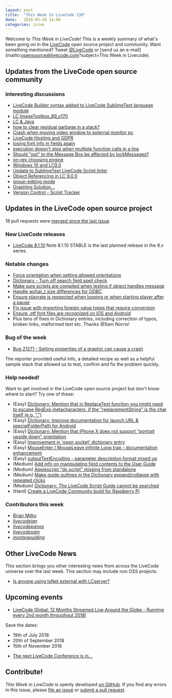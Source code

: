 ```yaml
---
layout: post
title:  "This Week In LiveCode 130"
date:   2018-05-28 14:00
categories: issue
---
```


Welcome to *This Week in LiveCode*!  This is a weekly summary of what's been
going on in the [LiveCode](https://livecode.com/) open source project and
community.  Want something mentioned?  Tweet
[@LiveCode](https://twitter.com/LiveCode) or
[send us an e-mail](mailto:opensource@livecode.com?subject=This Week in Livecode).

## Updates from the LiveCode open source community

<!---
### News & blog posts

- [LiveCode 9.0 GM](https://livecode.com/livecode-9-0-gm/)
--->



### Interesting discussions

- [LiveCode Builder syntax added to LiveCode SublimeText language module](https://www.mail-archive.com/use-livecode@lists.runrev.com/msg94842.html)
- [LC ImageToolbox_89_v170](https://www.mail-archive.com/use-livecode@lists.runrev.com/msg94843.html)
- [LC & Java](https://www.mail-archive.com/use-livecode@lists.runrev.com/msg94847.html)
- [how to clear residual garbage in a stack?](https://www.mail-archive.com/use-livecode@lists.runrev.com/msg94853.html)
- [Crash when moving video window to external monitor pc](https://www.mail-archive.com/use-livecode@lists.runrev.com/msg94857.html)
- [LiveCode Hosting and GDPR](https://www.mail-archive.com/use-livecode@lists.runrev.com/msg94863.html)
- [losing font info in fields again](https://www.mail-archive.com/use-livecode@lists.runrev.com/msg94879.html)
- [execution doesn't stop when multiple function calls in a line](https://www.mail-archive.com/use-livecode@lists.runrev.com/msg94880.html)
- [Should "put" to the Message Box be affected by lockMessages?](https://www.mail-archive.com/use-livecode@lists.runrev.com/msg94890.html)
- [on-rev choosing engine](https://www.mail-archive.com/use-livecode@lists.runrev.com/msg94902.html)
- [Windows 10 and LC9.0](https://www.mail-archive.com/use-livecode@lists.runrev.com/msg94904.html)
- [Update to SublimeText LiveCode Script linter](https://www.mail-archive.com/use-livecode@lists.runrev.com/msg94916.html)
- [Object Referencing in LC 9.0.0](https://www.mail-archive.com/use-livecode@lists.runrev.com/msg94944.html)
- [group-editing mode](https://www.mail-archive.com/use-livecode@lists.runrev.com/msg94946.html)
- [Graphing Solution...](https://www.mail-archive.com/use-livecode@lists.runrev.com/msg94953.html)
- [Version Control - Script Tracker](http://forums.livecode.com/viewtopic.php?t=31079&p=167618#p167618)


## Updates in the LiveCode open source project

18 pull requests were [merged since the last issue](https://github.com/search?q=org%3Alivecode+is%3Apublic+is%3Apr+is%3Amerged+merged%3A2018-05-21..2018-05-27&type=Issues).



### New LiveCode releases

- [LiveCode 8.1.10](https://www.mail-archive.com/use-livecode@lists.runrev.com/msg94867.html) Note 8.1.10 STABLE is the last planned release in the 8.x series.



### Notable changes

- [Force orientation when setting allowed orientations](https://github.com/livecode/livecode/pull/6499)
- [Dictionary - Turn off search field spell check](https://github.com/livecode/livecode-ide/pull/1969)
- [Make sure scripts are compiled when testing if object handles message](https://github.com/livecode/livecode/pull/6508)
- [Handle wchar_t size differences for ODBC](https://github.com/livecode/livecode/pull/6510)
- [Ensure playrate is respected when looping or when starting player after a pause](https://github.com/livecode/livecode/pull/6527)
- [Fix issue with importing foreign value types that require conversion](https://github.com/livecode/livecode/pull/6539)
- [Ensure .otf font files are recognized on iOS and Android](https://github.com/livecode/livecode/pull/6543)
- Plus tens of fixes in Dictionary entries, including correction of typos, broken links, malformed text etc. Thanks @Sam Norris!



### Bug of the week

- [Bug 21271 - Setting properties of a graphic can cause a crash](http://quality.livecode.com/show_bug.cgi?id=21271)

The reporter provided useful info, a detailed recipe as well as a helpful sample stack that allowed us to test, confirm and fix the problem quickly.


### Help needed!

Want to get involved in the LiveCode open source project but don't know where
to start?  Try one of these:

- (Easy) [Dictionary: Mention that in ReplaceText function you might need to escape RegExp metacharacters, if the "replacementString" is the char itself (e.g. ".")](http://quality.livecode.com/show_bug.cgi?id=20943)
- (Easy) [Dictionary: Improve documentation for launch URL & specialFolderPath for Android](http://quality.livecode.com/show_bug.cgi?id=20722)
- (Easy) [Dictionary: Mention that iPhone X does not support "portrait upside down" orientation](http://quality.livecode.com/show_bug.cgi?id=20640)
- (Easy) [Improvement in 'open socket' dictionary entry](http://quality.livecode.com/show_bug.cgi?id=19597)
- (Easy) [MouseEnter / MouseLeave infinite Loop trap - documentation enhancement](http://quality.livecode.com/show_bug.cgi?id=20529)
- (Easy) [outputTextEncoding - parameter description format mixed up](http://quality.livecode.com/show_bug.cgi?id=19351)
- (Medium) [Add info on manipulating field contents to the User Guide](http://quality.livecode.com/show_bug.cgi?id=18990)
- (Medium) [Applescript "do script" missing from standalone](http://quality.livecode.com/show_bug.cgi?id=20993)
- (Medium) [Make guide outlines in the Dictionary expand/collapse with repeated clicks](http://quality.livecode.com/show_bug.cgi?id=18184)
- (Medium) [Dictionary: The LiveCode Script Guide cannot be searched](http://quality.livecode.com/show_bug.cgi?id=15957)
- (Hard) [Create a LiveCode Community build for Raspberry Pi](http://forums.livecode.com/viewtopic.php?f=76&t=27912)

### Contributors this week

- [Brian Milby](https://github.com/bwmilby)
- *[livecodeian](https://github.com/livecodeian)*
- *[livecodepanos](https://github.com/livecodepanos)*
- *[livecodesam](https://github.com/livecodesam)*
- *[montegoulding](https://github.com/montegoulding)*


## Other LiveCode News


This section brings you other interesting news from across the LiveCode universe over the last week. This section may include non OSS projects.

- [Is anyone using tsNet external with LCserver?](https://www.mail-archive.com/use-livecode@lists.runrev.com/msg94956.html)



## Upcoming events

* [LiveCode Global: 12 Months Streamed Live Around the Globe - Running every 2nd month throughout 2018!](https://livecode.com/global/) 

Save the dates:

- 19th of July 2018
- 20th of September 2018
- 15th of November 2018

* [The next LiveCode Conference is in...](https://www.mail-archive.com/use-livecode@lists.runrev.com/msg94801.html)


## Contribute!

*This Week in LiveCode* is openly developed
[on GitHub](https://github.com/livecode/this-week-in-livecode).
If you find any errors in this issue, please
[file an issue](https://github.com/livecode/this-week-in-livecode/issues) or
[submit a pull request](https://github.com/livecode/this-week-in-livecode/pulls).
